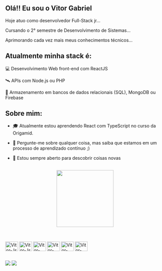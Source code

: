 ## Olá!! Eu sou o Vitor Gabriel

Hoje atuo como desenvolvedor Full-Stack jr...

Cursando o 2° semestre de Desenvolvimento de Sistemas...

Aprimorando cada vez mais meus conhecimentos técnicos...

## Atualmente minha stack é: 

💻 Desenvolvimento Web front-end com ReactJS

🛰️ APIs com Node.js ou PHP

💾 Armazenamento em bancos de dados relacionais (SQL), MongoDB ou Firebase

## Sobre mim:

- 🎓 Atualmente estou aprendendo React com TypeScript no curso da Origamid.

- 💬 Pergunte-me sobre qualquer coisa, mas saiba que estamos em um processo de aprendizado contínuo ;)

- 🔭 Estou sempre aberto para descobrir coisas novas

##

<div align="center">
  <img height="180em" src="https://github-readme-stats.vercel.app/api/top-langs/?username=vitorsilva27&layout=compact&langs_count=7&theme=onedark">
</div>
  
##
  
<div style="display: inline_block"><br>
  <img align="center" alt="Vitor-Js" height="30" width="40" src="https://cdn.jsdelivr.net/gh/devicons/devicon/icons/javascript/javascript-original.svg">
  <img align="center" alt="Vitor-Js" height="30" width="40" src="https://cdn.jsdelivr.net/gh/devicons/devicon/icons/typescript/typescript-plain.svg">    
  <img align="center" alt="Vitor-HTML" height="30" width="40" src="https://cdn.jsdelivr.net/gh/devicons/devicon/icons/html5/html5-plain.svg"> 
  <img align="center" alt="Vitor-CSS" height="30" width="40" src="https://cdn.jsdelivr.net/gh/devicons/devicon/icons/css3/css3-plain.svg">                 <img align="center" alt="Vitor-PHP" height="30" width="40" src="https://cdn.jsdelivr.net/gh/devicons/devicon/icons/php/php-plain.svg">
  <img align="center" alt="Vitor-PHP" height="30" width="40" src="https://cdn.jsdelivr.net/gh/devicons/devicon/icons/react/react-original.svg">  
 </div>
  
  ##
  
<div> 
  <a href="https://instagram.com/vitor_vieira327" target="_blank"><img src="https://img.shields.io/badge/-Instagram-%23E4405F?style=for-the-                badge&logo=instagram&logoColor=white" target="_blank"></a>
  <a href="https://www.linkedin.com/in/vitor-gabriel-vieira-18732221a" target="_blank"><img src="https://img.shields.io/badge/-LinkedIn-%230077B5?          style=for-the-badge&logo=linkedin&logoColor=white" target="_blank"></a> 
</div>
  
